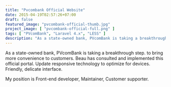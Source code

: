 ```yaml
---
title: "Pvcombank Official Website"
date: 2015-04-19T02:57:26+07:00
draft: false
featured_image: "pvcombank-official-thumb.jpg"
project_image: [ "pvcombank-official-full.png" ]
tags: [ "PVcomBank", "Laravel 4.x", "LESS" ]
description: "As a state-owned bank, PVcomBank is taking a breakthrough step. to bring more convenience to customers. Beau has consulted and implemented this official portal. "
---
```


As a state-owned bank, PVcomBank is taking a breakthrough step. to bring more convenience to customers. Beau has consulted and implemented this official portal. Update responsive technology to optimize for devices. Friendly, delicate interface.

My position is Front-end developer, Maintainer, Customer supporter.
